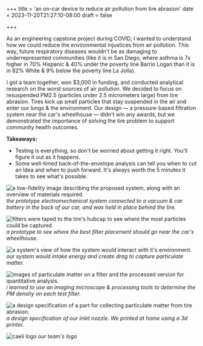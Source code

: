 +++
title = 'an on-car device to reduce air pollution from tire abrasion'
date = 2023-11-20T21:27:10-08:00
draft = false

+++

As an engineering capstone project during COVID, I wanted to understand how we could reduce the environmental injustices from air pollution. This way, future respiratory diseases wouldn't be as damaging to underrepresented communities (like it is in San Diego, where asthma is 7x higher in 70% Hispanic & 40% under the poverty line Barrio Logan than it is in 82% White & 9% below the poverty line La Jolla).

I got a team together, won $3,000 in funding, and conducted analytical research on the worst sources of air pollution. We decided to focus on resuspended PM2.5 (particles under 2.5 micrometers large) from tire abrasion. Tires kick up small particles that stay suspended in the air and enter our lungs & the environment. Our design — a pressure-based filtration system near the car's wheelhouse — didn't win any awards, but we demonstrated the importance of solving the tire problem to support community health outcomes.

**Takeaways:**
- Testing is everything, so don't be worried about getting it right. You'll figure it out as it happens.
- Some well-timed back-of-the-envelope analysis can tell you when to cut an idea and when to push forward. It's always worth the 5 minutes it takes to see what's possible.


![a low-fidelity image describing the proposed system, along with an overview of materials required.](/projects/caeli/bom.png)
*the prototype electromechanical system connected to a vacuum & car battery in the back of our car, and was held in place behind the tire.* 

![filters were taped to the tire's hubcap to see where the most particles could be captured](/projects/caeli/tires.png)
*a prototype to see where the best filter placement should go near the car's wheelhouse.*

![a system's view of how the system would interact with it's environment.](/projects/caeli/system.png)
*our system would intake energy and create drag to capture particulate matter.*

![images of particulate matter on a filter and the processed version for quantitative analysis.](/projects/caeli/processing.png)
*i learned to use an imaging microscope & processing tools to determine the PM density on each test filter.*

![a design specification of a part for collecting particulate matter from tire abrasion.](/projects/caeli/schVIN.png)
*a design specification of our inlet nozzle. We printed at home using a 3d printer.*

![caeli logo](/projects/caeli/logo.png)
*our team's logo*
